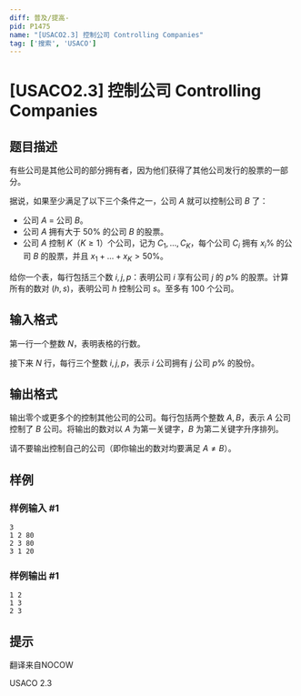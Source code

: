 ```yaml
---
diff: 普及/提高-
pid: P1475
name: "[USACO2.3] 控制公司 Controlling Companies"
tag: ['搜索', 'USACO']
---
```

# [USACO2.3] 控制公司 Controlling Companies
## 题目描述

有些公司是其他公司的部分拥有者，因为他们获得了其他公司发行的股票的一部分。

据说，如果至少满足了以下三个条件之一，公司 $A$ 就可以控制公司 $B$ 了：

- 公司 $A$ = 公司 $B$。
- 公司 $A$ 拥有大于 $50\%$ 的公司 $B$ 的股票。
- 公司 $A$ 控制 $K$（$K \geq 1$）个公司，记为 $C_1, \ldots, C_K$，每个公司 $C_i$ 拥有 $x_i\%$ 的公司 $B$ 的股票，并且 $x_1+ \ldots + x_K \gt 50\%$。

给你一个表，每行包括三个数 $i,j,p$：表明公司 $i$ 享有公司 $j$ 的 $p\%$ 的股票。计算所有的数对 $(h,s)$，表明公司 $h$ 控制公司 $s$。至多有 $100$ 个公司。
## 输入格式

第一行一个整数 $N$，表明表格的行数。

接下来 $N$ 行，每行三个整数 $i,j,p$，表示 $i$ 公司拥有 $j$ 公司 $p\%$ 的股份。
## 输出格式

输出零个或更多个的控制其他公司的公司。每行包括两个整数 $A,B$，表示 $A$ 公司控制了 $B$ 公司。将输出的数对以 $A$ 为第一关键字，$B$ 为第二关键字升序排列。

请不要输出控制自己的公司（即你输出的数对均要满足 $A \neq B$）。
## 样例

### 样例输入 #1
```
3
1 2 80
2 3 80
3 1 20
```
### 样例输出 #1
```
1 2
1 3
2 3
```
## 提示

翻译来自NOCOW

USACO 2.3

